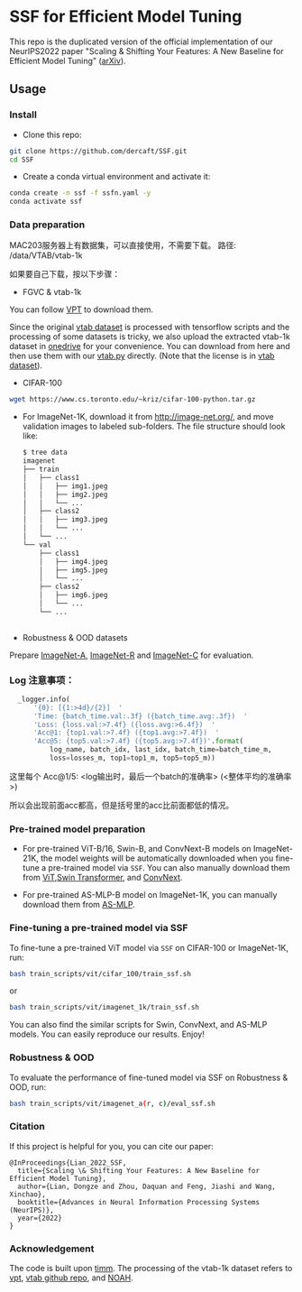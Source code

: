 # SSF for Efficient Model Tuning

This repo is the duplicated version of the official implementation of our NeurIPS2022 paper "Scaling & Shifting Your Features: A New Baseline for Efficient Model Tuning" ([arXiv](https://arxiv.org/abs/2210.08823)). 


## Usage

### Install

- Clone this repo:

```bash
git clone https://github.com/dercaft/SSF.git
cd SSF
```

- Create a conda virtual environment and activate it:

```bash
conda create -n ssf -f ssfn.yaml -y
conda activate ssf
```

### Data preparation

MAC203服务器上有数据集，可以直接使用，不需要下载。
路径: /data/VTAB/vtab-1k

如果要自己下载，按以下步骤：

- FGVC & vtab-1k

You can follow [VPT](https://github.com/KMnP/vpt) to download them. 

Since the original [vtab dataset](https://github.com/google-research/task_adaptation/tree/master/task_adaptation/data) is processed with tensorflow scripts and the processing of some datasets is tricky, we also upload the extracted vtab-1k dataset in [onedrive](https://shanghaitecheducn-my.sharepoint.com/:f:/g/personal/liandz_shanghaitech_edu_cn/EnV6eYPVCPZKhbqi-WSJIO8BOcyQwDwRk6dAThqonQ1Ycw?e=J884Fp) for your convenience. You can download from here and then use them with our [vtab.py](https://github.com/dongzelian/SSF/blob/main/data/vtab.py) directly. (Note that the license is in [vtab dataset](https://github.com/google-research/task_adaptation/tree/master/task_adaptation/data)).



- CIFAR-100
```bash
wget https://www.cs.toronto.edu/~kriz/cifar-100-python.tar.gz
```

- For ImageNet-1K, download it from http://image-net.org/, and move validation images to labeled sub-folders. The file structure should look like:
  ```bash
  $ tree data
  imagenet
  ├── train
  │   ├── class1
  │   │   ├── img1.jpeg
  │   │   ├── img2.jpeg
  │   │   └── ...
  │   ├── class2
  │   │   ├── img3.jpeg
  │   │   └── ...
  │   └── ...
  └── val
      ├── class1
      │   ├── img4.jpeg
      │   ├── img5.jpeg
      │   └── ...
      ├── class2
      │   ├── img6.jpeg
      │   └── ...
      └── ...
 
  ```

- Robustness & OOD datasets

Prepare [ImageNet-A](https://github.com/hendrycks/natural-adv-examples), [ImageNet-R](https://github.com/hendrycks/imagenet-r) and [ImageNet-C](https://zenodo.org/record/2235448#.Y04cBOxByFw) for evaluation.

### Log 注意事项：

```python
  _logger.info(
      '{0}: [{1:>4d}/{2}]  '
      'Time: {batch_time.val:.3f} ({batch_time.avg:.3f})  '
      'Loss: {loss.val:>7.4f} ({loss.avg:>6.4f})  '
      'Acc@1: {top1.val:>7.4f} ({top1.avg:>7.4f})  '
      'Acc@5: {top5.val:>7.4f} ({top5.avg:>7.4f})'.format(
          log_name, batch_idx, last_idx, batch_time=batch_time_m,
          loss=losses_m, top1=top1_m, top5=top5_m))
```
这里每个 Acc@1/5: <log输出时，最后一个batch的准确率> (<整体平均的准确率>)

所以会出现前面acc都高，但是括号里的acc比前面都低的情况。

### Pre-trained model preparation

- For pre-trained ViT-B/16, Swin-B, and ConvNext-B models on ImageNet-21K, the model weights will be automatically downloaded when you fine-tune a pre-trained model via `SSF`. You can also manually download them from [ViT](https://github.com/google-research/vision_transformer),[Swin Transformer](https://github.com/microsoft/Swin-Transformer), and [ConvNext](https://github.com/facebookresearch/ConvNeXt).



- For pre-trained AS-MLP-B model on ImageNet-1K, you can manually download them from [AS-MLP](https://github.com/svip-lab/AS-MLP).



### Fine-tuning a pre-trained model via SSF

To fine-tune a pre-trained ViT model via `SSF` on CIFAR-100 or ImageNet-1K, run:

```bash
bash train_scripts/vit/cifar_100/train_ssf.sh
```
or 
```bash
bash train_scripts/vit/imagenet_1k/train_ssf.sh
```

You can also find the similar scripts for Swin, ConvNext, and AS-MLP models. You can easily reproduce our results. Enjoy!



### Robustness & OOD

To evaluate the performance of fine-tuned model via SSF on Robustness & OOD, run:

```bash
bash train_scripts/vit/imagenet_a(r, c)/eval_ssf.sh
```


### Citation
If this project is helpful for you, you can cite our paper:
```
@InProceedings{Lian_2022_SSF,
  title={Scaling \& Shifting Your Features: A New Baseline for Efficient Model Tuning},
  author={Lian, Dongze and Zhou, Daquan and Feng, Jiashi and Wang, Xinchao},
  booktitle={Advances in Neural Information Processing Systems (NeurIPS)},
  year={2022}
}
```


### Acknowledgement
The code is built upon [timm](https://github.com/rwightman/pytorch-image-models). The processing of the vtab-1k dataset refers to [vpt](https://github.com/KMnP/vpt), [vtab github repo](https://github.com/google-research/task_adaptation/tree/master/task_adaptation/data), and [NOAH](https://github.com/ZhangYuanhan-AI/NOAH).
